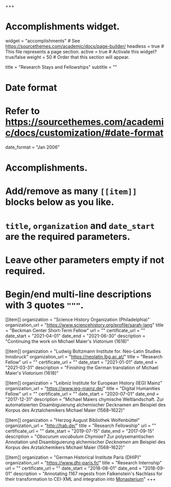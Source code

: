 +++
# Accomplishments widget.
widget = "accomplishments"  # See https://sourcethemes.com/academic/docs/page-builder/
headless = true  # This file represents a page section.
active = true  # Activate this widget? true/false
weight = 50  # Order that this section will appear.

title = "Research Stays and Fellowships"
subtitle = ""

# Date format
#   Refer to https://sourcethemes.com/academic/docs/customization/#date-format
date_format = "Jan 2006"

# Accomplishments.
#   Add/remove as many `[[item]]` blocks below as you like.
#   `title`, `organization` and `date_start` are the required parameters.
#   Leave other parameters empty if not required.
#   Begin/end multi-line descriptions with 3 quotes `"""`.

[[item]]
  organization = "Science History Organization (Philadelphia)"
  organization_url = "https://www.sciencehistory.org/profile/sarah-lang"
  title = "Beckman Center Short-Term Fellow"
  url = ""
  certificate_url = ""
  date_start = "2021-04-01"
  date_end = "2021-06-30"
  description = "Continuing the work on Michael Maier's *Viatorium* (1618)"
  
[[item]]
  organization = "Ludwig Boltzmann Institute for. Neo-Latin Studies Innsbruck"
  organization_url = "https://neolatin.lbg.ac.at/"
  title = "Research Fellow"
  url = ""
  certificate_url = ""
  date_start = "2021-01-01"
  date_end = "2021-03-31"
  description = "Finishing the German translation of Michael Maier's *Viatorium* (1618)"

[[item]]
  organization = "Leibniz Institute for European History (IEG) Mainz"
  organization_url = "https://www.ieg-mainz.de/"
  title = "Digital Humanities Fellow"
  url = ""
  certificate_url = ""
  date_start = "2020-07-01"
  date_end = "2017-12-31"
  description = "Michael Maiers chymische Weltlandschaft. Zur automatisierten Disambiguierung alchemischer Decknamen am Beispiel des Korpus des Arztalchemikers Michael Maier (1568–1622)"

[[item]]
  organization = "Herzog August Bibliothek Wolfenbüttel"
  organization_url = "http://hab.de/"
  title = "Research Fellowship"
  url = ""
  certificate_url = ""
  date_start = "2019-07-15"
  date_end = "2017-09-15"
  description = "*Obscurum vocabulum Chymiae?* Zur polysemantischen Annotation und Disambiguierung alchemischer *Decknamen* am Beispiel des Korpus des Arztalchemikers Michael Maier (1568–1622)"

[[item]]
  organization = "German Historical Institute Paris (DHIP)"
  organization_url = "https://www.dhi-paris.fr/"
  title = "Research Internship"
  url = ""
  certificate_url = ""
  date_start = "2018-08-01"
  date_end = "2018-09-01"
  description = "Annotating 1167 regests from Falkenstein's Nachlass for their transformation to CEI-XML and integration into [Monasterium](http://monasterium.net/)"
+++


            
